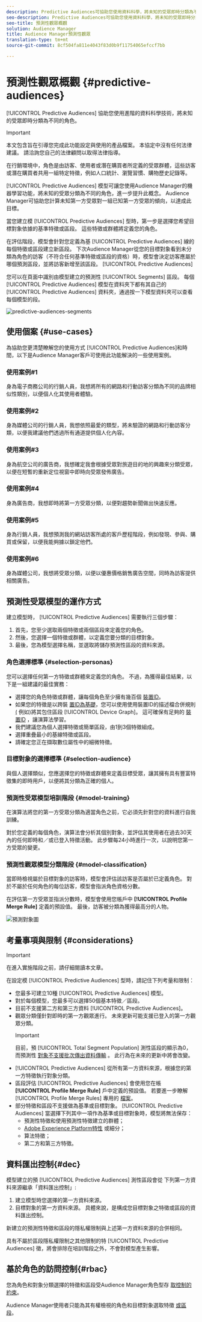 ```yaml
---
description: Predictive Audiences可協助您使用資料科學，將未知的受眾即時分類為不同的角色。
seo-description: Predictive Audiences可協助您使用資料科學，將未知的受眾即時分類為不同的角色。
seo-title: 預測性觀眾概觀
solution: Audience Manager
title: Audience Manager預測性觀眾
translation-type: tm+mt
source-git-commit: 8cf504fa811e4043f83d0b9f11754065efccf7bb

---
```



# 預測性觀眾概觀 {#predictive-audiences}

[!UICONTROL Predictive Audiences] 協助您使用進階的資料科學技術，將未知的受眾即時分類為不同的角色。

>[!IMPORTANT]
>本文包含旨在引導您完成此功能設定與使用的產品檔案。 本協定中沒有任何法律建議。 請洽詢您自己的法律顧問以取得法律指導。

在行銷環境中，角色是由訪客、使用者或潛在購買者所定義的受眾群體，這些訪客或潛在購買者共用一組特定特徵，例如人口統計、瀏覽習慣、購物歷史記錄等。

[!UICONTROL Predictive Audiences] 模型可讓您使用Audience Manager的機器學習功能，將未知的受眾分類為不同的角色，進一步提升此概念。 Audience Manager可協助您計算未知第一方受眾對一組已知第一方受眾的傾向，以達成此目標。

當您建立模 [!UICONTROL Predictive Audiences] 型時，第一步是選擇您希望目標對象依據的基準特徵或區段。 這些特徵或群體將定義您的角色。

在評估階段，模型會針對您定義為基 [!UICONTROL Predictive Audiences] 線的每個特徵或區段建立新區段。 下次Audience Manager從您的目標對象看到未分類為角色的訪客（不符合任何基準特徵或區段的資格）時，模型會決定訪客應屬於哪個預測區段，並將訪客新增至該區段。 [!UICONTROL Predictive Audiences]

您可以在頁面中識別由模型建立的預測性 [!UICONTROL Segments] 區段。 每個 [!UICONTROL Predictive Audiences] 模型在資料夾下都有其自己的 [!UICONTROL Predictive Audiences] 資料夾，通過按一下模型資料夾可以查看每個模型的段。

![predictive-audiences-segments](assets/predictive-audiences-segments.png)

## 使用個案 {#use-cases}

為協助您更清楚瞭解您的使用方式 [!UICONTROL Predictive Audiences]和時間，以下是Audience Manager客戶可使用此功能解決的一些使用案例。

### 使用案例#1

身為電子商務公司的行銷人員，我想將所有的網路和行動訪客分類為不同的品牌相似性類別，以便個人化其使用者體驗。

### 使用案例#2

身為媒體公司的行銷人員，我想依照最愛的類型，將未驗證的網路和行動訪客分類，以便我建議他們透過所有通道提供個人化內容。

### 使用案例#3

身為航空公司的廣告商，我想確定我會根據受眾對旅遊目的地的興趣來分類受眾，以便在短暫的重新定位視窗中即時向受眾發佈廣告。

### 使用案例#4

身為廣告商，我想即時將第一方受眾分類，以便對趨勢新聞做出快速反應。

### 使用案例#5

身為行銷人員，我想預測我的網站訪客所處的客戶歷程階段，例如發現、參與、購買或保留，以便我能夠據以鎖定他們。

### 使用案例#6

身為媒體公司，我想將受眾分類，以便以優惠價格銷售廣告空間，同時為訪客提供相關廣告。

## 預測性受眾模型的運作方式

建立模型時， [!UICONTROL Predictive Audiences] 需要執行三個步驟：

1. 首先，您至少選取兩個特徵或兩個區段來定義您的角色。
1. 然後，您選擇一個特徵或群體，以定義您要分類的目標對象。
1. 最後，您為模型選擇名稱，並選取將儲存預測性區段的資料來源。

### 角色選擇標準 {#selection-personas}

您可以選擇任何第一方特徵或群體來定義您的角色。 不過，為獲得最佳結果，以下是一組建議的最佳實務：

* 選擇您的角色特徵或群體，讓每個角色至少擁有幾百個 [裝置ID](../../reference/ids-in-aam.md)。
* 如果您的特徵是以跨裝 [置ID為基礎](../../reference/ids-in-aam.md)，您可以使用使用裝置ID的描述檔合併規則 [(](../profile-merge-rules/merge-rules-overview.md) 例如)將其包住區段 [](../../reference/ids-in-aam.md)[!UICONTROL Device Graph]。 這可確保有足夠的 [裝置ID](../../reference/ids-in-aam.md) ，讓演算法學習。
* 我們建議您為個人選擇特徵或簡單區段，由1到3個特徵組成。
* 選擇重疊最小的基線特徵或區段。
* 請確定您正在擷取數位屬性中的細微特徵。

### 目標對象的選擇標準 {#selection-audience}

與個人選擇類似，您應選擇您的特徵或群體來定義目標受眾，讓其擁有具有豐富特徵集的即時用戶，以便將其分類為正確的個人。

### 預測性受眾模型培訓階段 {#model-training}

在演算法將您的第一方受眾分類為適當角色之前，它必須先針對您的資料進行自我訓練。

對於您定義的每個角色，演算法會分析其個別對象，並評估其使用者在過去30天內的任何即時和／或已登入特徵活動。
此步驟每24小時進行一次，以說明您第一方受眾的變更。

### 預測性觀眾模型分類階段 {#model-classification}

當即時檢視屬於目標對象的訪客時，模型會評估該訪客是否屬於已定義角色。 對於不屬於任何角色的每位訪客，模型會指派角色資格分數。

在評估第一方受眾並指派分數時，模型會使用您帳戶中 **[!UICONTROL Profile Merge Rule]** 定義的預設值。 最後，訪客被分類為獲得最高分的人物。

![預測對象圖](assets/predictive-audiences-graph.png)

## 考量事項與限制 {#considerations}

>[!IMPORTANT]
> 在進入實施階段之前，請仔細閱讀本文章。

在設定模 [!UICONTROL Predictive Audiences] 型時，請記住下列考量和限制：

* 您最多可建立10種 [!UICONTROL Predictive Audiences] 模型。
* 對於每個模型，您最多可以選擇50個基本特徵／區段。
* 目前不支援第二方和第三方資料 [!UICONTROL Predictive Audiences]。
* 觀眾分類僅針對即時的第一方觀眾進行。 未來更新可能支援已登入的第一方觀眾分類。
   >[!IMPORTANT]
   > 目前，預 [!UICONTROL Total Segment Population] 測性區段的顯示為0，而預測性 [對象不支援批次傳出資料傳輸](../../integration/receiving-audience-data/batch-outbound-transfers/batch-outbound-overview.md) 。 此行為在未來的更新中將會改變。
* [!UICONTROL Predictive Audiences] 從所有第一方資料來源，根據您的第一方特徵執行對象分類。
* 區段評估 [!UICONTROL Predictive Audiences] 會使用您在帳 **[!UICONTROL Profile Merge Rule]** 戶中定義的預設值。 若要進一步瞭解 [!UICONTROL Profile Merge Rules] 專用的 [檔案](https://docs.adobe.com/content/help/en/audience-manager/user-guide/features/profile-merge-rules/merge-rules-overview.html)。
* 部分特徵和區段不支援做為基準或目標對象。 [!UICONTROL Predictive Audiences] 當選擇下列其中一項作為基準或目標對象時，模型將無法保存：
   * 預測性特徵和使用預測性特徵建立的群體；
   * [Adobe Experience Platform特性](../integration/../../integration/integration-aep/aam-aep-audience-sharing.md) 或細分；
   * 算法特徵；
   * 第二方和第三方特徵。

## 資料匯出控制{#dec}

模型建立的預 [!UICONTROL Predictive Audiences] 測性區段會從 [](https://docs.adobe.com/content/help/en/audience-manager/user-guide/features/data-export-controls.html) 下列第一方資料來源繼承「資料匯出控制」:

1. 建立模型時您選擇的第一方資料來源。
1. 目標對象的第一方資料來源。 具體來說，是構成您目標對象之特徵或區段的資料匯出控制。

新建立的預測性特徵和區段的隱私權限制與上述第一方資料來源的合併相同。

具有不屬於區段隱私權限制之其他限制的特 [!UICONTROL Predictive Audiences] 徵，將會排除在培訓階段之外，不會對模型產生影響。

## 基於角色的訪問控制{#rbac}

您為角色和對象分類選擇的特徵和區段受Audience Manager角色型存 [取控制的約束](https://docs.adobe.com/content/help/en/audience-manager/user-guide/features/administration/administration-overview.html)。

Audience Manager使用者只能為其有權檢視的角色和目標對象選取特徵 [或區段](https://docs.adobe.com/content/help/en/audience-manager/user-guide/features/administration/administration-overview.html#wild-card-permissions)。
